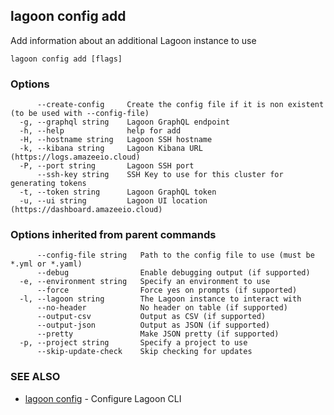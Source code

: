 ## lagoon config add

Add information about an additional Lagoon instance to use

```
lagoon config add [flags]
```

### Options

```
      --create-config     Create the config file if it is non existent (to be used with --config-file)
  -g, --graphql string    Lagoon GraphQL endpoint
  -h, --help              help for add
  -H, --hostname string   Lagoon SSH hostname
  -k, --kibana string     Lagoon Kibana URL (https://logs.amazeeio.cloud)
  -P, --port string       Lagoon SSH port
      --ssh-key string    SSH Key to use for this cluster for generating tokens
  -t, --token string      Lagoon GraphQL token
  -u, --ui string         Lagoon UI location (https://dashboard.amazeeio.cloud)
```

### Options inherited from parent commands

```
      --config-file string   Path to the config file to use (must be *.yml or *.yaml)
      --debug                Enable debugging output (if supported)
  -e, --environment string   Specify an environment to use
      --force                Force yes on prompts (if supported)
  -l, --lagoon string        The Lagoon instance to interact with
      --no-header            No header on table (if supported)
      --output-csv           Output as CSV (if supported)
      --output-json          Output as JSON (if supported)
      --pretty               Make JSON pretty (if supported)
  -p, --project string       Specify a project to use
      --skip-update-check    Skip checking for updates
```

### SEE ALSO

* [lagoon config](lagoon_config.md)	 - Configure Lagoon CLI

